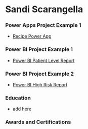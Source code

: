 # Sandi Scarangella
### Power Apps Project Example 1
- [Recipe Power App](https://youtu.be/Hh13ib7AfN0)
  
### Power BI Project Example 1
- [Power BI Patient Level Report](https://youtu.be/-_dLST4bwgY)
  
### Power BI Project Example 2
- [Power BI High Risk Report](https://youtu.be/K4hFjkJi1tw)

### Education 
- add here

### Awards and Certifications 
